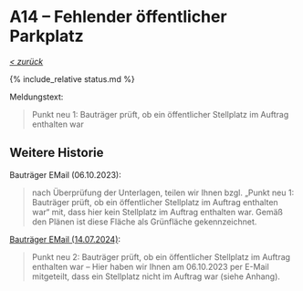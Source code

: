 # A14 &ndash; Fehlender öffentlicher Parkplatz

_[&lt; zurück](../../index.md)_

{% include_relative status.md %}

Meldungstext:

> Punkt neu 1: Bauträger prüft, ob ein öffentlicher Stellplatz im Auftrag enthalten war

## Weitere Historie

Bauträger EMail (06.10.2023): 

> nach Überprüfung der Unterlagen, teilen wir Ihnen bzgl. „Punkt neu 1: Bauträger prüft, ob ein öffentlicher Stellplatz im Auftrag enthalten war“ mit, dass hier kein Stellplatz im Auftrag enthalten war. Gemäß den Plänen ist diese Fläche als Grünfläche gekennzeichnet.

[Bauträger EMail (14.07.2024)]:

> Punkt neu 2: Bauträger prüft, ob ein öffentlicher Stellplatz im Auftrag enthalten war – Hier haben wir Ihnen am 06.10.2023 per E-Mail mitgeteilt, dass ein Stellplatz nicht im Auftrag war (siehe Anhang).

[Bauträger EMail (14.07.2024)]: https://drive.google.com/file/d/19hDpQ9SWxaemkfX0wXpxzCk9p0P5WIK4/view?usp=drive_link
